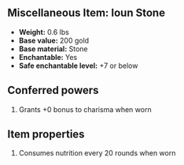 ## Miscellaneous Item: Ioun Stone

- **Weight:** 0.6 lbs
- **Base value:** 200 gold
- **Base material:** Stone
- **Enchantable:** Yes
- **Safe enchantable level:** +7 or below

## Conferred powers

1. Grants +0 bonus to charisma when worn

## Item properties

1. Consumes nutrition every 20 rounds when worn
